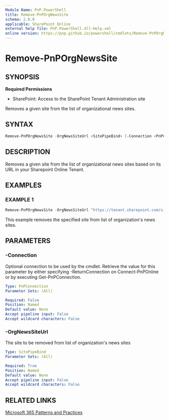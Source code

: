 ```yaml
---
Module Name: PnP.PowerShell
title: Remove-PnPOrgNewsSite
schema: 2.0.0
applicable: SharePoint Online
external help file: PnP.PowerShell.dll-Help.xml
online version: https://pnp.github.io/powershell/cmdlets/Remove-PnPOrgNewsSite.html
---
```

 
# Remove-PnPOrgNewsSite

## SYNOPSIS

**Required Permissions**

* SharePoint: Access to the SharePoint Tenant Administration site

Removes a given site from the list of organizational news sites.

## SYNTAX

```powershell
Remove-PnPOrgNewsSite -OrgNewsSiteUrl <SitePipeBind> [-Connection <PnPConnection>] [<CommonParameters>]
```

## DESCRIPTION
Removes a given site from the list of organizational news sites based on its URL in your Sharepoint Online Tenant.

## EXAMPLES

### EXAMPLE 1
```powershell
Remove-PnPOrgNewsSite -OrgNewsSiteUrl "https://tenant.sharepoint.com/sites/mysite"
```

This example removes the specified site from list of organization's news sites.

## PARAMETERS

### -Connection
Optional connection to be used by the cmdlet. Retrieve the value for this parameter by either specifying -ReturnConnection on Connect-PnPOnline or by executing Get-PnPConnection.

```yaml
Type: PnPConnection
Parameter Sets: (All)

Required: False
Position: Named
Default value: None
Accept pipeline input: False
Accept wildcard characters: False
```

### -OrgNewsSiteUrl
The site to be removed from list of organization's news sites

```yaml
Type: SitePipeBind
Parameter Sets: (All)

Required: True
Position: Named
Default value: None
Accept pipeline input: False
Accept wildcard characters: False
```

## RELATED LINKS

[Microsoft 365 Patterns and Practices](https://aka.ms/m365pnp)

